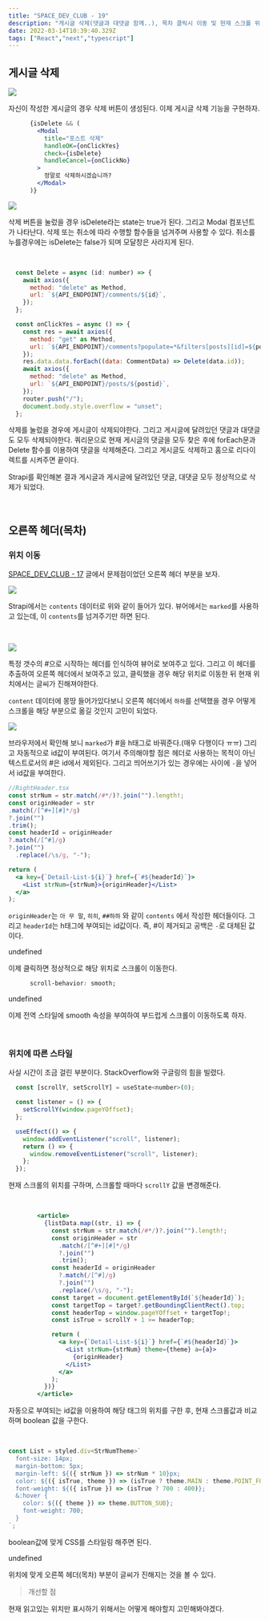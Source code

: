 ```yaml
---
title: "SPACE_DEV_CLUB - 19"
description: "게시글 삭제(댓글과 대댓글 함께..), 목차 클릭시 이동 및 현재 스크롤 위치에 맞는 UI"
date: 2022-03-14T10:39:40.329Z
tags: ["React","next","typescript"]
---
```

## 게시글 삭제

![](/images/0c40553e-f747-4378-855b-9937b149b415-image.png)

자신이 작성한 게시글의 경우 삭제 버튼이 생성된다. 이제 게시글 삭제 기능을 구현하자.

```jsx
      {isDelete && (
        <Modal
          title="포스트 삭제"
          handleOK={onClickYes}
          check={isDelete}
          handleCancel={onClickNo}
        >
          정말로 삭제하시겠습니까?
        </Modal>
      )}
```

![](/images/da45ee8c-d076-490b-a0be-efbde5cd7949-image.png)

삭제 버튼을 눌렀을 경우 isDelete라는 state는 true가 된다. 그리고 Modal 컴포넌트가 나타난다. 삭제 또는 취소에 따라 수행할 함수들을 넘겨주며 사용할 수 있다. 취소를 누를경우에는 isDelete는 false가 되며 모달창은 사라지게 된다.

<br>

```jsx
  const Delete = async (id: number) => {
    await axios({
      method: "delete" as Method,
      url: `${API_ENDPOINT}/comments/${id}`,
    });
  };

  const onClickYes = async () => {
    const res = await axios({
      method: "get" as Method,
      url: `${API_ENDPOINT}/comments?populate=*&filters[posts][id]=${postid}`,
    });
    res.data.data.forEach((data: CommentData) => Delete(data.id));
    await axios({
      method: "delete" as Method,
      url: `${API_ENDPOINT}/posts/${postid}`,
    });
    router.push("/");
    document.body.style.overflow = "unset";
  };
```

삭제를 눌렀을 경우에 게시글이 삭제되야한다. 그리고 게시글에 달려있던 댓글과 대댓글도 모두 삭제되야한다. 쿼리문으로 현재 게시글의 댓글을 모두 찾은 후에 forEach문과 Delete 함수를 이용하여 댓글을 삭제해준다. 그리고 게시글도 삭제하고 홈으로 리다이렉트를 시켜주면 끝이다.

Strapi를 확인해본 결과 게시글과 게시글에 달려있던 댓글, 대댓글 모두 정상적으로 삭제가 되었다.

<br>

## 오른쪽 헤더(목차)

### 위치 이동

[SPACE_DEV_CLUB - 17](https://velog.io/@leehyunho2001/SPACEDEVCLUB-17#%ED%81%B4%EB%A6%AD-%ED%96%88%EC%9D%84-%EA%B2%BD%EC%9A%B0-%ED%95%B4%EB%8B%B9-%ED%97%A4%EB%8D%94%EB%A1%9C-%EC%9D%B4%EB%8F%99) 글에서 문제점이었던 오른쪽 헤더 부분을 보자. 

![](/images/7b3d478b-860e-4eb3-af27-201b61b05fcc-image.png)

Strapi에서는 `contents` 데이터로 위와 같이 들어가 있다. 뷰어에서는 `marked`를 사용하고 있는데, 이 `contents`를 넘겨주기만 하면 된다.

<br>


![](/images/eaac58cc-961e-459c-9e59-d585ad3c3954-image.png)

특정 갯수의 #으로 시작하는 헤더를 인식하여 뷰어로 보여주고 있다. 그리고 이 헤더를 추출하여 오른쪽 헤더에서 보여주고 있고, 클릭했을 경우 해당 위치로 이동한 뒤 현재 위치에서는 글씨가 진해져야한다.

`content` 데이터에 몽땅 들어가있다보니 오른쪽 헤더에서 `하하`를 선택했을 경우 어떻게 스크롤을 해당 부분으로 옮길 것인지 고민이 되었다.

![](/images/7473ed1b-5489-4e08-a3a7-351266b82a80-image.png)

브라우저에서 확인해 보니 `marked`가 #을 h태그로 바꿔준다.(매우 다행이다 ㅠㅠ)
그리고 자동적으로 id값이 부여된다. 여기서 주의해야할 점은 헤더로 사용하는 목적이 아닌 텍스트로서의 #은 id에서 제외된다. 그리고 띄어쓰기가 있는 경우에는 사이에 `-`을 넣어서 id값을 부여한다.

```jsx
//RightHeader.tsx
const strNum = str.match(/#*/)?.join("").length!;
const originHeader = str
.match(/[^#+][#]*/g)
?.join("")
.trim();
const headerId = originHeader
?.match(/[^#]/g)
?.join("")
  .replace(/\s/g, "-");

return (
  <a key={`Detail-List-${i}`} href={`#${headerId}`}>
    <List strNum={strNum}>{originHeader}</List>
  </a>
);
```

`originHeader`는 `아 무 말`, `히히`, `##하하` 와 같이 `contents` 에서 작성한 헤더들이다. 그리고 `headerId`는 h태그에 부여되는 id값이다. 즉, #이 제거되고 공백은 `-`로 대체된 값이다.

undefined

이제 클릭하면 정상적으로 해당 위치로 스크롤이 이동한다.

```css
      scroll-behavior: smooth;
```

undefined

이제 전역 스타일에 smooth 속성을 부여하여 부드럽게 스크롤이 이동하도록 하자.

<br>

### 위치에 따른 스타일

사실 시간이 조금 걸린 부분이다. StackOverflow와 구글링의 힘을 빌렸다.

```jsx
  const [scrollY, setScrollY] = useState<number>(0);

  const listener = () => {
    setScrollY(window.pageYOffset);
  };

  useEffect(() => {
    window.addEventListener("scroll", listener);
    return () => {
      window.removeEventListener("scroll", listener);
    };
  });
```

현재 스크롤의 위치를 구하며, 스크롤할 때마다 `scrollY` 값을 변경해준다.

<br>

```jsx
        <article>
          {listData.map((str, i) => {
            const strNum = str.match(/#*/)?.join("").length!;
            const originHeader = str
              .match(/[^#+][#]*/g)
              ?.join("")
              .trim();
            const headerId = originHeader
              ?.match(/[^#]/g)
              ?.join("")
              .replace(/\s/g, "-");
            const target = document.getElementById(`${headerId}`);
            const targetTop = target?.getBoundingClientRect().top;
            const headerTop = window.pageYOffset + targetTop!;
            const isTrue = scrollY + 1 >= headerTop;

            return (
              <a key={`Detail-List-${i}`} href={`#${headerId}`}>
                <List strNum={strNum} theme={theme} a={a}>
                  {originHeader}
                </List>
              </a>
            );
          })}
        </article>
```

자동으로 부여되는 id값을 이용하여 해당 태그의 위치를 구한 후, 현재 스크롤값과 비교하며 boolean 값을 구한다.

<br>

```jsx
const List = styled.div<StrNumTheme>`
  font-size: 14px;
  margin-bottom: 5px;
  margin-left: ${({ strNum }) => strNum * 10}px;
  color: ${({ isTrue, theme }) => (isTrue ? theme.MAIN : theme.POINT_FONT)};
  font-weight: ${({ isTrue }) => (isTrue ? 700 : 400)};
  &:hover {
    color: ${({ theme }) => theme.BUTTON_SUB};
    font-weight: 700;
  }
`;
```

boolean값에 맞게 CSS를 스타일링 해주면 된다.

undefined

위치에 맞게 오른쪽 헤더(목차) 부분이 글씨가 진해지는 것을 볼 수 있다.

> 개선할 점

현재 읽고있는 위치만 표시하기 위해서는 어떻게 해야할지 고민해봐야겠다.